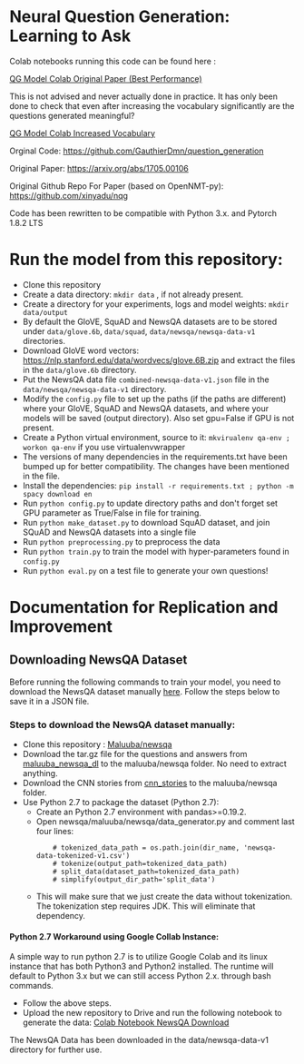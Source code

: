 # Neural Question Generation: Learning to Ask

Colab notebooks running this code can be found here : 

[QG Model Colab Original Paper (Best Performance)](https://colab.research.google.com/drive/1F30bp_4lKZzwHszCR2fkW4A4S8PgP-eV?usp=sharing)

This is not advised and never actually done in practice. It has only been done to check that even after increasing the vocabulary significantly are the questions generated meaningful?

[QG Model Colab Increased Vocabulary](https://colab.research.google.com/drive/1Hd4G6OMjtPrGITSwWJ2wAk0pzfLfVftu?usp=sharing) 

Orginal Code: https://github.com/GauthierDmn/question_generation

Original Paper: https://arxiv.org/abs/1705.00106

Original Github Repo For Paper (based on OpenNMT-py): https://github.com/xinyadu/nqg

Code has been rewritten to be compatible with Python 3.x. and Pytorch 1.8.2 LTS
# Run the model from this repository:
* Clone this repository
* Create a data directory: `mkdir data` , if not already present.
* Create a directory for your experiments, logs and model weights: `mkdir data/output`
* By default the GloVE, SquAD and NewsQA datasets are to be stored under 
`data/glove.6b`, 
`data/squad`, 
`data/newsqa/newsqa-data-v1` directories.
* Download GloVE word vectors: https://nlp.stanford.edu/data/wordvecs/glove.6B.zip and extract the files in the `data/glove.6b` directory.
* Put the NewsQA data file `combined-newsqa-data-v1.json` file in the `data/newsqa/newsqa-data-v1` directory. 
* Modify the `config.py` file to set up the paths (if the paths are different) where your GloVE, SquAD and NewsQA datasets, and where your models will be saved (output directory). Also set gpu=False if GPU is not present. 
* Create a Python virtual environment, source to it: `mkvirualenv qa-env ; workon qa-env` if you use virtualenvwrapper
* The versions of many dependencies in the requirements.txt have been bumped up for better compatibility. The changes have been mentioned in the file.
* Install the dependencies: `pip install -r requirements.txt ; python -m spacy download en`
* Run `python config.py` to update directory paths and don't forget set GPU parameter as True/False in file for training.
* Run `python make_dataset.py` to download SquAD dataset, and join SQuAD and NewsQA datasets into a single file
* Run `python preprocessing.py` to preprocess the data
* Run `python train.py` to train the model with hyper-parameters found in `config.py`
* Run `python eval.py` on a test file to generate your own questions!

# Documentation for Replication and Improvement
## Downloading NewsQA Dataset
Before running the following commands to train your model, you need to download the NewsQA dataset manually [here](https://github.com/Maluuba/newsqa). Follow the steps below to save it in a JSON file.

### Steps to download the NewsQA dataset manually:
* Clone this repository : [Maluuba/newsqa](https://github.com/Maluuba/newsqa)
* Download the tar.gz file for the questions and answers from [maluuba_newsqa_dl](https://msropendata.com/datasets/939b1042-6402-4697-9c15-7a28de7e1321) to the maluuba/newsqa folder. No need to extract anything.
* Download the CNN stories from [cnn_stories](http://cs.nyu.edu/~kcho/DMQA/) to the maluuba/newsqa folder.
* Use Python 2.7 to package the dataset (Python 2.7):
    * Create an Python 2.7 environment with pandas>=0.19.2.
    * Open newsqa/maluuba/newsqa/data_generator.py and comment last four lines:
      ```
          # tokenized_data_path = os.path.join(dir_name, 'newsqa-data-tokenized-v1.csv')
          # tokenize(output_path=tokenized_data_path)
          # split_data(dataset_path=tokenized_data_path)
          # simplify(output_dir_path='split_data')
      ```
    * This will make sure that we just create the data without tokenization. The tokenization step requires JDK. This will eliminate that dependency.
    

#### Python 2.7 Workaround using Google Collab Instance:
A simple way to run python 2.7 is to utilize Google Colab and its linux instance that has both Python3 and Python2 installed. 
The runtime will default to Python 3.x but we can still access Python 2.x. through bash commands. 
* Follow the above steps. 
* Upload the new repository to Drive and run the following notebook to generate the data: [Colab Notebook NewsQA Download](https://colab.research.google.com/drive/1KVKnLXeicWt1qYzBoblqak-ZM6EQ6l-b?usp=sharing)

The NewsQA Data has been downloaded in the data/newsqa-data-v1 directory for further use.
